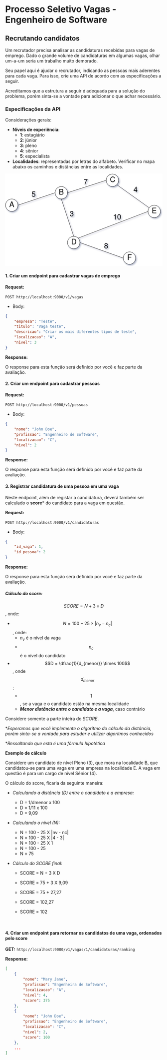# Processo Seletivo Vagas - Engenheiro de Software

## Recrutando candidatos

Um recrutador precisa analisar as candidaturas recebidas para vagas de emprego. Dado o grande volume de candidaturas em algumas vagas, olhar um-a-um seria um trabalho muito demorado.

Seu papel aqui é ajudar o recrutador, indicando as pessoas mais aderentes para cada vaga. Para isso, crie uma API de acordo com as especificações a seguir.

Acreditamos que a estrutura a seguir é adequada para a solução do problema, porém sinta-se a vontade para adicionar o que achar necessário.

### Especificações da API

Considerações gerais:

* **Níveis de experiência**:
  * **1**: estagiário
  * **2**: júnior
  * **3**: pleno
  * **4**: sênior
  * **5**: especialista
* **Localidades**: representadas por letras do alfabeto. Verificar no mapa abaixo os caminhos e distâncias entre as localidades.

![](./graph.png)



#### 1. Criar um endpoint para cadastrar vagas de emprego

**Request:** 

```POST http://localhost:9000/v1/vagas```

+ Body:

```json
{
    "empresa": "Teste",
    "titulo": "Vaga teste",
    "descricao": "Criar os mais diferentes tipos de teste",
    "localizacao": "A",
    "nivel": 3
}
```

**Response:**

O response para esta função será definido por você e faz parte da avaliação.

#### 2. Criar um endpoint para cadastrar pessoas

**Request:** 

```POST http://localhost:9000/v1/pessoas```

+ Body:

```json
{
    "nome": "John Doe",
    "profissao": "Engenheiro de Software",
    "localizacao": "C",
    "nivel": 2
}
```

**Response:**

O response para esta função será definido por você e faz parte da avaliação.

#### 3. Registrar candidatura de uma pessoa em uma vaga

Neste endpoint, além de registar a candidatura, deverá também ser calculado o **score***  do candidato para a vaga em questão.

**Request:** 

```POST http://localhost:9000/v1/candidaturas```

+ Body:

```json
{
    "id_vaga": 1,
    "id_pessoa": 2
}
```

**Response:**

O response para esta função será definido por você e faz parte da avaliação.

##### Cálculo do score:

$$ SCORE = N + 3 \times D$$, onde:

* $$N =  100 - 25 \times |n_v - n_c|$$, onde:
  * $n_v$ é o nível da vaga
  * $$n_c$$ é o nível do candidato
* $$D = \dfrac{1}{d_{menor}} \times 100$$, onde $$d_{menor}$$:
  * $$1$$, se a vaga e o candidato estão na mesma localidade
  * ***Menor distância entre o candidato e a vaga***, caso contrário


Considere somente a parte inteira do *SCORE*.

*_Esperamos que você implemente o algoritmo do cálculo da distância, porém sinta-se a vontade para estudar e utilizar algoritmos conhecidos_

*_Ressaltando que esta é uma fórmula hipotética_



**Exemplo de cálculo**

Considere um candidato de nível Pleno (3), que mora na localidade B, que candidatou-se para uma vaga em uma empresa na localidade E. A vaga em questão é para um cargo de nível Sênior (4).

O cálculo do score, ficaria da seguinte maneira:

- _Calculando a distância (D) entre o candidato e a empresa:_

  - D = 1/dmenor x 100
  - D = 1/11 x 100
  - D = 9,09

- _Calculando o nível (N):_

  - N = 100 - 25 X |nv - nc|
  - N = 100 - 25 X |4 - 3|
  - N = 100 - 25 X 1
  - N = 100 - 25
  - N = 75

- _Cálculo do SCORE final:_

  - SCORE = N + 3 X D

  - SCORE = 75 + 3 X 9,09

  - SCORE = 75 + 27,27

  - SCORE = 102,27

  - SCORE = 102

    ​

#### 4. Criar um endpoint para retornar os candidatos de uma vaga, ordenados pelo score

**GET:** `http://localhost:9000/v1/vagas/1/candidaturas/ranking`

**Response:**

```json
[
    {
        "nome": "Mary Jane",
        "profissao": "Engenheira de Software",
        "localizacao": "A",
        "nivel": 4,
        "score": 375
	},
    {
        "nome": "John Doe",
        "profissao": "Engenheiro de Software",
        "localizacao": "C",
        "nivel": 2,
        "score": 100
	},
    ...
]
```

